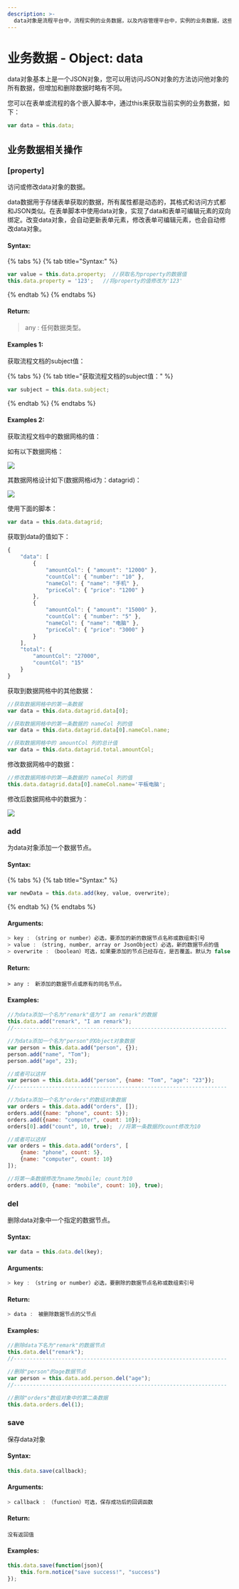 ```yaml
---
description: >-
  data对象是流程平台中，流程实例的业务数据，以及内容管理平台中，实例的业务数据，这些数据一般情况下是通过您创建的表单收集而来的，也可以通过脚本创建和增删改查。
---
```


# 业务数据 - Object: data

data对象基本上是一个JSON对象，您可以用访问JSON对象的方法访问他对象的所有数据，但增加和删除数据时略有不同。

您可以在表单或流程的各个嵌入脚本中，通过this来获取当前实例的业务数据，如下：

```javascript
var data = this.data;
```

## 业务数据相关操作

### \[property\]

访问或修改data对象的数据。 

data数据用于存储表单获取的数据，所有属性都是动态的，其格式和访问方式都和JSON类似。在表单脚本中使用data对象，实现了data和表单可编辑元素的双向绑定。改变data对象，会自动更新表单元素，修改表单可编辑元素，也会自动修改data对象。

#### Syntax:

{% tabs %}
{% tab title="Syntax:" %}
```javascript
var value = this.data.property;  //获取名为property的数据值
this.data.property = '123';   //将property的值修改为'123'
```
{% endtab %}
{% endtabs %}

#### Return:

> any : 任何数据类型。

#### Examples 1:

获取流程文档的subject值：

{% tabs %}
{% tab title="获取流程文档的subject值：" %}
```javascript
var subject = this.data.subject; 
```
{% endtab %}
{% endtabs %}

#### Examples 2:

获取流程文档中的数据网格的值：

如有以下数据网格：

![](http://www.o2oa.net:20020/x_portal_assemble_surface/jaxrs/file/f39a1d05-31c9-44a8-ac87-616372ba7cd5/portal/dcd8e168-2da0-4496-83ee-137dc976c7f6/content)

其数据网格设计如下\(数据网格id为：datagrid\)：

![](http://www.o2oa.net:20020/x_portal_assemble_surface/jaxrs/file/91e0517b-90f5-4bf9-a87b-c3852c8bc747/portal/dcd8e168-2da0-4496-83ee-137dc976c7f6/content)

使用下面的脚本：

```javascript
var data = this.data.datagrid; 
```

获取到data的值如下：

```javascript
{
    "data": [
        {
            "amountCol": { "amount": "12000" },
            "countCol": { "number": "10" },
            "nameCol": { "name": "手机" },
            "priceCol": { "price": "1200" }
        },
        {
            "amountCol": { "amount": "15000" },
            "countCol": { "number": "5" },
            "nameCol": { "name": "电脑" },
            "priceCol": { "price": "3000" }
        }
    ],
    "total": {
        "amountCol": "27000",
        "countCol": "15"
    }
}
```

获取到数据网格中的其他数据：

```javascript
//获取数据网格中的第一条数据
var data = this.data.datagrid.data[0];

//获取数据网格中的第一条数据的 nameCol 列的值
var data = this.data.datagrid.data[0].nameCol.name;

//获取数据网格中的 amountCol 列的总计值
var data = this.data.datagrid.total.amountCol; 
```

修改数据网格中的数据：

```javascript
//修改数据网格中的第一条数据的 nameCol 列的值
this.data.datagrid.data[0].nameCol.name='平板电脑'; 
```

修改后数据网格中的数据为：

![](http://www.o2oa.net:20020/x_portal_assemble_surface/jaxrs/file/65a2c334-85cf-4304-8c2f-bf858109640f/portal/dcd8e168-2da0-4496-83ee-137dc976c7f6/content)

### add

为data对象添加一个数据节点。

#### Syntax:

{% tabs %}
{% tab title="Syntax:" %}
```javascript
var newData = this.data.add(key, value, overwrite);
```
{% endtab %}
{% endtabs %}

#### Arguments:

```javascript
> key :　（string or number）必选，要添加的新的数据节点名称或数组索引号
> value :　（string, number, array or JsonObject）必选，新的数据节点的值
> overwrite :　（boolean）可选，如果要添加的节点已经存在，是否覆盖。默认为 false
```

#### Return:

```text
> any :　新添加的数据节点或原有的同名节点。
```

#### Examples:

```javascript
//为data添加一个名为"remark"值为"I am remark"的数据
this.data.add("remark", "I am remark");
//-------------------------------------------------------------------

//为data添加一个名为"person"的Object对象数据
var person = this.data.add("person", {});
person.add("name", "Tom");
person.add("age", 23);

//或者可以这样
var person = this.data.add("person", {name: "Tom", "age": "23"});
//-------------------------------------------------------------------

//为data添加一个名为"orders"的数组对象数据
var orders = this.data.add("orders", []);
orders.add({name: "phone", count: 5});
orders.add({name: "computer", count: 10});
orders[0].add("count", 10, true);  //将第一条数据的count修改为10

//或者可以这样
var orders = this.data.add("orders", [
    {name: "phone", count: 5},
    {name: "computer", count: 10}
]);

//将第一条数据修改为name为mobile; count为10
orders.add(0, {name: "mobile", count: 10}, true);
```

### del

删除data对象中一个指定的数据节点。

#### Syntax:

```javascript
var data = this.data.del(key);
```

#### Arguments:

```javascript
> key :　（string or number）必选，要删除的数据节点名称或数组索引号
```

#### Return:

```javascript
> data :　被删除数据节点的父节点
```

#### Examples:

```javascript
//删除data下名为"remark"的数据节点
this.data.del("remark");
//-------------------------------------------------------------------

//删除"person"的age数据节点
var person = this.data.add.person.del("age");
//-------------------------------------------------------------------

//删除"orders"数组对象中的第二条数据
this.data.orders.del(1);
```

### save

保存data对象

#### Syntax:

```javascript
this.data.save(callback);
```

#### Arguments:

```javascript
> callback :　（function）可选，保存成功后的回调函数
```

#### Return:

```text
没有返回值
```

#### Examples:

```javascript
this.data.save(function(json){
    this.form.notice("save success!", "success")
});
```







































